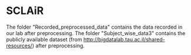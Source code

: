 # SCLAiR

The folder "Recorded_preprocessed_data" contains the data recorded in our lab after preprocessing. 
The folder "Subject_wise_data3" contains the publicly available dataset (from http://bigdatalab.tau.ac.il/shared-resources/) after preprocessing. 

